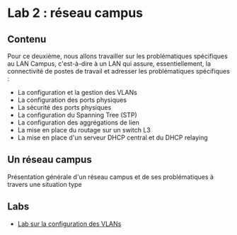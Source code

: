 # Lab 2 : réseau campus

## Contenu

Pour ce deuxième, nous allons travailler sur les problématiques spécifiques au LAN Campus, c'est-à-dire à un LAN qui assure, essentiellement, la connectivité de postes de travail et adresser les problématiques spécifiques :

- La configuration et la gestion des VLANs
- La configuration des ports physiques
- La sécurité des ports physiques
- La configuration du Spanning Tree (STP)
- La configuration des aggrégations de lien
- La mise en place du routage sur un switch L3
- La mise en place d'un serveur DHCP central et du DHCP relaying

## Un réseau campus

Présentation générale d'un réseau campus et de ses problématiques à travers une situation type

## Labs
- [Lab sur la configuration des VLANs](lab2vlan.md)










